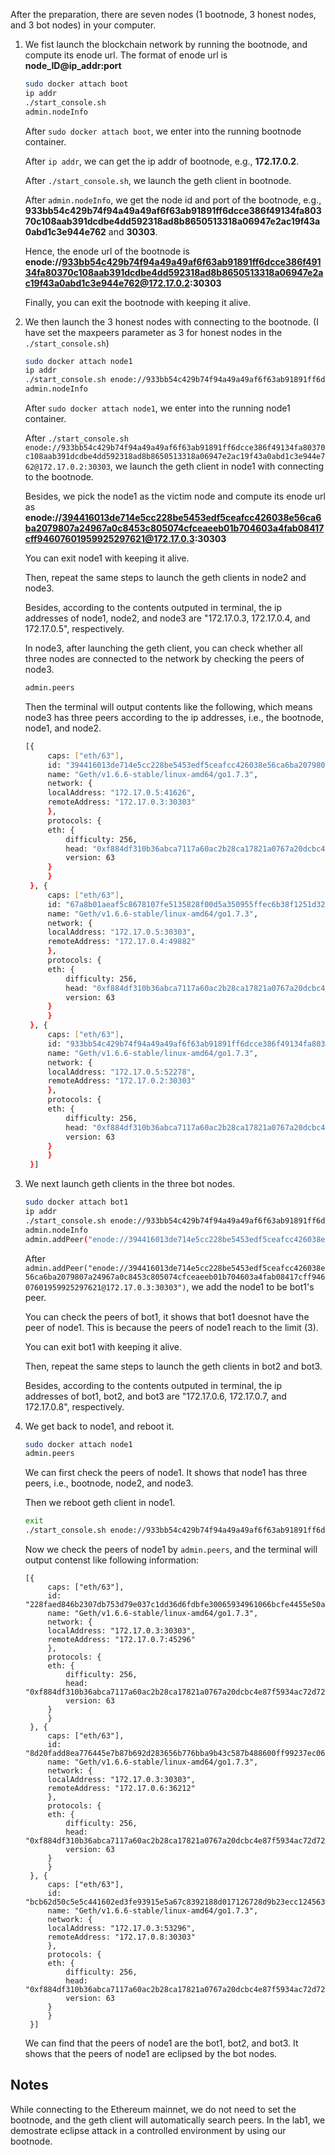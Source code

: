 After the preparation, there are seven nodes (1 bootnode, 3 honest nodes, and 3 bot nodes) in your computer.

1. We fist launch the blockchain network by running the bootnode, and compute its enode url.
   The format of enode url is **node_ID@ip_addr:port**
   ```sh
   sudo docker attach boot
   ip addr
   ./start_console.sh
   admin.nodeInfo
   ```
   After `sudo docker attach boot`, we enter into the running bootnode container.
   
   After `ip addr`, we can get the ip addr of bootnode, e.g., **172.17.0.2**.
   
   After `./start_console.sh`, we launch the geth client in bootnode.
   
   After `admin.nodeInfo`, we get the node id and port of the bootnode, e.g., **933bb54c429b74f94a49a49af6f63ab91891ff6dcce386f49134fa80370c108aab391dcdbe4dd592318ad8b8650513318a06947e2ac19f43a0abd1c3e944e762** and **30303**.

   Hence, the enode url of the bootnode is **enode://933bb54c429b74f94a49a49af6f63ab91891ff6dcce386f49134fa80370c108aab391dcdbe4dd592318ad8b8650513318a06947e2ac19f43a0abd1c3e944e762@172.17.0.2:30303**
   
   Finally, you can exit the bootnode with keeping it alive.

2. We then launch the 3 honest nodes with connecting to the bootnode. (I have set the maxpeers parameter as 3 for honest nodes in the `./start_console.sh`)
   ```sh
   sudo docker attach node1
   ip addr
   ./start_console.sh enode://933bb54c429b74f94a49a49af6f63ab91891ff6dcce386f49134fa80370c108aab391dcdbe4dd592318ad8b8650513318a06947e2ac19f43a0abd1c3e944e762@172.17.0.2:30303
   admin.nodeInfo
   ```
   After `sudo docker attach node1`, we enter into the running node1 container.
   
   After `./start_console.sh enode://933bb54c429b74f94a49a49af6f63ab91891ff6dcce386f49134fa80370c108aab391dcdbe4dd592318ad8b8650513318a06947e2ac19f43a0abd1c3e944e762@172.17.0.2:30303`, we launch the geth 
   client in node1 with connecting to the bootnode.

   Besides, we pick the node1 as the victim node and compute its enode url as **enode://394416013de714e5cc228be5453edf5ceafcc426038e56ca6ba2079807a24967a0c8453c805074cfceaeeb01b704603a4fab08417cff94607601959925297621@172.17.0.3:30303**

   You can exit node1 with keeping it alive.

   Then, repeat the same steps to launch the geth clients in node2 and node3.

   Besides, according to the contents outputed in terminal, the ip addresses of node1, node2, and node3 are "172.17.0.3, 172.17.0.4, and 172.17.0.5", respectively.

   In node3, after launching the geth client, you can check whether all three nodes are connected to the network by checking the peers of node3.
   ```sh
   admin.peers
   ```
   Then the terminal will output contents like the following, which means node3 has three peers according to the ip addresses, i.e., the bootnode, node1, and node2.
   ```sh
   [{
        caps: ["eth/63"],
        id: "394416013de714e5cc228be5453edf5ceafcc426038e56ca6ba2079807a24967a0c8453c805074cfceaeeb01b704603a4fab08417cff94607601959925297621",
        name: "Geth/v1.6.6-stable/linux-amd64/go1.7.3",
        network: {
        localAddress: "172.17.0.5:41626",
        remoteAddress: "172.17.0.3:30303"
        },
        protocols: {
        eth: {
            difficulty: 256,
            head: "0xf884df310b36abca7117a60ac2b28ca17821a0767a20dcbc4e87f5934ac72d72",
            version: 63
        }
        }
    }, {
        caps: ["eth/63"],
        id: "67a8b01aeaf5c8678107fe5135828f00d5a350955ffec6b38f1251d3294bfb628e92563dafe94e25b07ddbf52318d96634a56a9b2bc31aeb21a4bad3b5dca660",
        name: "Geth/v1.6.6-stable/linux-amd64/go1.7.3",
        network: {
        localAddress: "172.17.0.5:30303",
        remoteAddress: "172.17.0.4:49882"
        },
        protocols: {
        eth: {
            difficulty: 256,
            head: "0xf884df310b36abca7117a60ac2b28ca17821a0767a20dcbc4e87f5934ac72d72",
            version: 63
        }
        }
    }, {
        caps: ["eth/63"],
        id: "933bb54c429b74f94a49a49af6f63ab91891ff6dcce386f49134fa80370c108aab391dcdbe4dd592318ad8b8650513318a06947e2ac19f43a0abd1c3e944e762",
        name: "Geth/v1.6.6-stable/linux-amd64/go1.7.3",
        network: {
        localAddress: "172.17.0.5:52278",
        remoteAddress: "172.17.0.2:30303"
        },
        protocols: {
        eth: {
            difficulty: 256,
            head: "0xf884df310b36abca7117a60ac2b28ca17821a0767a20dcbc4e87f5934ac72d72",
            version: 63
        }
        }
    }]
   ```

3. We next launch geth clients in the three bot nodes.
   ```sh
   sudo docker attach bot1
   ip addr
   ./start_console.sh enode://933bb54c429b74f94a49a49af6f63ab91891ff6dcce386f49134fa80370c108aab391dcdbe4dd592318ad8b8650513318a06947e2ac19f43a0abd1c3e944e762@172.17.0.2:30303
   admin.nodeInfo
   admin.addPeer("enode://394416013de714e5cc228be5453edf5ceafcc426038e56ca6ba2079807a24967a0c8453c805074cfceaeeb01b704603a4fab08417cff94607601959925297621@172.17.0.3:30303")
   ```

   After `admin.addPeer("enode://394416013de714e5cc228be5453edf5ceafcc426038e56ca6ba2079807a24967a0c8453c805074cfceaeeb01b704603a4fab08417cff94607601959925297621@172.17.0.3:30303")`, we add the node1 to be bot1's peer.

   You can check the peers of bot1, it shows that bot1 doesnot have the peer of node1. This is because the peers of node1 reach to the limit (3).

   You can exit bot1 with keeping it alive.

   Then, repeat the same steps to launch the geth clients in bot2 and bot3.

   Besides, according to the contents outputed in terminal, the ip addresses of bot1, bot2, and bot3 are "172.17.0.6, 172.17.0.7, and 172.17.0.8", respectively.

4. We get back to node1, and reboot it.
   ```sh
   sudo docker attach node1
   admin.peers
   ```
   We can first check the peers of node1. It shows that node1 has three peers, i.e., bootnode, node2, and node3.

   Then we reboot geth client in node1.
   ```sh
   exit
   ./start_console.sh enode://933bb54c429b74f94a49a49af6f63ab91891ff6dcce386f49134fa80370c108aab391dcdbe4dd592318ad8b8650513318a06947e2ac19f43a0abd1c3e944e762@172.17.0.2:30303
   ```

   Now we check the peers of node1 by `admin.peers`, and the terminal will output contenst like following information:
   ```
   [{
        caps: ["eth/63"],
        id: "228faed846b2307db753d79e037c1dd36d6fdbfe30065934961066bcfe4455e50a46d88db2d756085132de0b920a9f2cc3c029799b3537ada78a6c85635d9ddd",
        name: "Geth/v1.6.6-stable/linux-amd64/go1.7.3",
        network: {
        localAddress: "172.17.0.3:30303",
        remoteAddress: "172.17.0.7:45296"
        },
        protocols: {
        eth: {
            difficulty: 256,
            head: "0xf884df310b36abca7117a60ac2b28ca17821a0767a20dcbc4e87f5934ac72d72",
            version: 63
        }
        }
    }, {
        caps: ["eth/63"],
        id: "8d20fadd8ea776445e7b87b692d283656b776bba9b43c587b488600ff99237ec0682010efe1de06cde200fed7e0d56b8005d833bae2c63da180bb5d669bca5fa",
        name: "Geth/v1.6.6-stable/linux-amd64/go1.7.3",
        network: {
        localAddress: "172.17.0.3:30303",
        remoteAddress: "172.17.0.6:36212"
        },
        protocols: {
        eth: {
            difficulty: 256,
            head: "0xf884df310b36abca7117a60ac2b28ca17821a0767a20dcbc4e87f5934ac72d72",
            version: 63
        }
        }
    }, {
        caps: ["eth/63"],
        id: "bcb62d50c5e5c441602ed3fe93915e5a67c8392188d017126728d9b23ecc1245633bde98c7a633949e1a8f97be0bced845e157e0e17049602386c20e0aafb78a",
        name: "Geth/v1.6.6-stable/linux-amd64/go1.7.3",
        network: {
        localAddress: "172.17.0.3:53296",
        remoteAddress: "172.17.0.8:30303"
        },
        protocols: {
        eth: {
            difficulty: 256,
            head: "0xf884df310b36abca7117a60ac2b28ca17821a0767a20dcbc4e87f5934ac72d72",
            version: 63
        }
        }
    }]
    ```
   
    We can find that the peers of node1 are the bot1, bot2, and bot3. It shows that the peers of node1 are eclipsed by the bot nodes.


## Notes
While connecting to the Ethereum mainnet, we do not need to set the bootnode, and the geth client will automatically search peers. In the lab1, we demostrate eclipse attack in a controlled environment by using our bootnode.